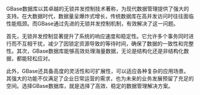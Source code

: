 GBase数据库以其卓越的无锁并发控制技术著称，为现代数据管理提供了强大的支持。在大数据时代，数据量呈爆炸式增长，传统数据库在高并发访问时往往面临性能瓶颈。而GBase通过先进的无锁并发控制机制，有效解决了这一问题。

首先，无锁并发控制显著提升了系统的响应速度和稳定性。它允许多个事务同时进行而不互相干扰，减少了因锁定资源导致的等待时间，确保了数据的一致性和完整性。其次，GBase数据库能够高效处理海量数据，无论是结构化还是非结构化数据，都能轻松应对。

此外，GBase还具备高度的灵活性和可扩展性，可以适应各种复杂的应用场景。其强大的功能不仅满足了企业日常运营的需求，也为未来的业务发展预留了充足的空间。选择GBase数据库，就是选择了高效、稳定的数据管理解决方案。